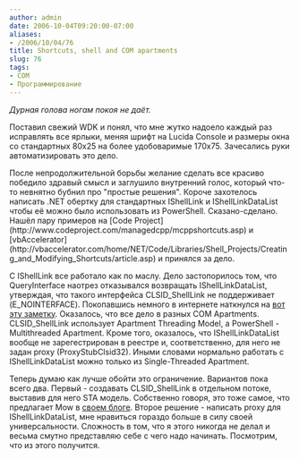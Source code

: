 ```yaml
---
author: admin
date: 2006-10-04T09:20:00-07:00
aliases:
- /2006/10/04/76
title: Shortcuts, shell and COM apartments
slug: 76
tags:
- COM
- Программирование
---
```


_Дурная голова ногам покоя не даёт._

Поставил свежий WDK и понял, что мне жутко надоело каждый раз исправлять все ярлыки, меняя шрифт на Lucida Console и размеры окна со стандартных 80x25 на более удобоваримые 170x75. Зачесались руки автоматизировать это дело. 

<!--more-->После непродолжительной борьбы желание сделать все красиво победило здравый смысл и заглушило внутренний голос, который что-то невнятно бубнил про "простые решения". Короче захотелось написать .NET обертку для стандартных IShellLink и IShellLinkDataList чтобы её можно было использовать из PowerShell. Сказано-сделано. Нашёл пару примеров на [Code Project](http://www.codeproject.com/managedcpp/mcppshortcuts.asp) и [vbAccelerator](http://vbaccelerator.com/home/NET/Code/Libraries/Shell_Projects/Creating_and_Modifying_Shortcuts/article.asp) и принялся за дело. 

С IShellLink все работало как по маслу. Дело застопорилось том, что QueryInterface наотрез отказывался возвращать IShellLinkDataList, утверждая, что такого интерфейса CLSID_ShellLink не поддерживает (E_NOINTERFACE). Покопавшись немного в интернете наткнулся на [вот эту заметку](http://blogs.msdn.com/oldnewthing/archive/2004/12/13/281910.aspx). Оказалось, что все дело в разных COM Apartments. CLSID_ShellLink использует Apartment Threading Model, а PowerShell - Multithreaded Apartment. Кроме того, оказалось, что IShellLinkDataList вообще не зарегестрирован в реестре и, соответственно, для него не задан proxy (ProxyStubClsid32). Иными словами нормально работать с IShellLinkDataList можно только из Single-Threaded Apartment.

Теперь думаю как лучше обойти это ограничение. Вариантов пока всего два. Первый - создавать CLSID_ShellLink в отдельном потоке, выставив для него STA модель. Собственно говоря, это тоже самое, что предлагает Mow в [своем блоге](http://mow001.blogspot.com/2005/10/msh-clipboard-use-workaround.html). Второе решение - написать proxy для IShellLinkDataList, мне нравиться гораздо больше в силу своей универсальности. Сложность в том, что я этого никогда не делал и весьма смутно представляю себе с чего надо начинать. Посмотрим, что из этого получится.
